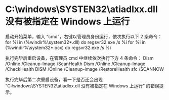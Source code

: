 # C:\windows\SYSTEN32\atiadlxx.dll 没有被指定在 Windows 上运行
启动开始菜单，输入 “cmd”，右键以管理员身份运行，依次执行以下 2 条命令：
for %i in (%windir%\system32\*.dll) do regsvr32.exe /s %i
for %i in (%windir%\system32\*.ocx) do regsvr32.exe /s %i

执行完毕后重启设备，在管理员 cmd 中继续依次执行下方 4 条命令：
Dism /Online /Cleanup-Image /ScanHealth
Dism /Online /Cleanup-Image /CheckHealth
DISM /Online /Cleanup-image /RestoreHealth
sfc /SCANNOW

执行完毕后第二次重启设备，看一下是否还会出现 “C:\windows\SYSTEN32\atiadlxx.dll 没有被指定在 Windows 上运行” 的错误提示。
